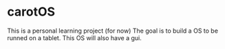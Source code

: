 # carotOS

This is a personal learning project (for now)
The goal is to build a OS to be runned on a tablet.
This OS will also have a gui.